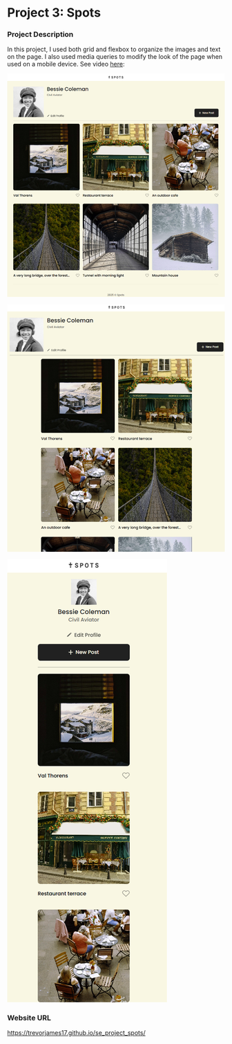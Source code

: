 # Project 3: Spots

### Project Description

In this project, I used both grid and flexbox to organize the images and text on the page. I also used media queries to modify the look of the page when used on a mobile device. See video [here](https://www.loom.com/share/0b0299d7824249628653c0455604ba83?sid=09b05f89-2d14-4da3-9f23-ea5a507e9a97): 

![Full width](images/se_project_spots_README_1.png)

![Reduced width](images/se_project_spots_README_2.png)

![Mobile device](images/se_project_spots_README_3.png)

### Website URL

https://trevorjames17.github.io/se_project_spots/
